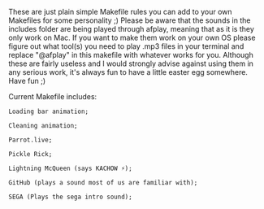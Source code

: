 These are just plain simple Makefile rules you can add to your own Makefiles for some personality ;)
Please be aware that the sounds in the includes folder are being played through afplay, meaning that as it is they only work on Mac. If you want to make them work on your own OS please figure out what tool(s) you need to play .mp3 files in your terminal and replace "@afplay" in this makefile with whatever works for you.
Although these are fairly useless and I would strongly advise against using them in any serious work, it's always fun to have a little easter egg somewhere.
Have fun ;)

Current Makefile includes:

	Loading bar animation;

	Cleaning animation;

	Parrot.live;

	Pickle Rick;

	Lightning McQueen (says KACHOW ⚡️);

	GitHub (plays a sound most of us are familiar with);

	SEGA (Plays the sega intro sound);

